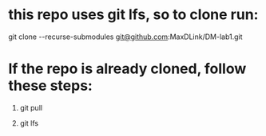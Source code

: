 # this repo uses git lfs, so to clone run: 

git clone --recurse-submodules git@github.com:MaxDLink/DM-lab1.git

# If the repo is already cloned, follow these steps: 

1. git pull

2. git lfs 
